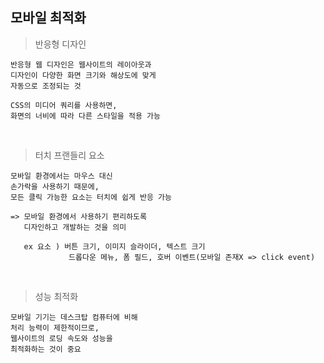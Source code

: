 ## 모바일 최적화

> 반응형 디자인

```
반응형 웹 디자인은 웹사이트의 레이아웃과 
디자인이 다양한 화면 크기와 해상도에 맞게 
자동으로 조정되는 것

CSS의 미디어 쿼리를 사용하면, 
화면의 너비에 따라 다른 스타일을 적용 가능
```

<br>

> 터치 프랜들리 요소

```
모바일 환경에서는 마우스 대신 
손가락을 사용하기 때문에, 
모든 클릭 가능한 요소는 터치에 쉽게 반응 가능

=> 모바일 환경에서 사용하기 편리하도록 
   디자인하고 개발하는 것을 의미

   ex 요소 ) 버튼 크기, 이미지 슬라이더, 텍스트 크기
             드롭다운 메뉴, 폼 필드, 호버 이벤트(모바일 존재X => click event)
```

<br>

> 성능 최적화

```
모바일 기기는 데스크탑 컴퓨터에 비해 
처리 능력이 제한적이므로, 
웹사이트의 로딩 속도와 성능을 
최적화하는 것이 중요
```